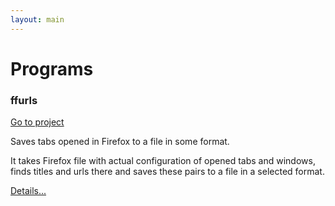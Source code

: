 ```yaml
---
layout: main
---
```


# [](#programs)Programs

### [](#ffurls)ffurls
[Go to project](https://github.com/freeprogs/ffurls)

Saves tabs opened in Firefox to a file in some format.

It takes Firefox file with actual configuration of opened tabs and
windows, finds titles and urls there and saves these pairs to a file
in a selected format.

[Details...](ffurls)
